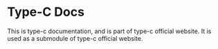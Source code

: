 Type-C Docs
===

This is type-c documentation, and is part of type-c official website. It is used as a submodule of type-c official website.